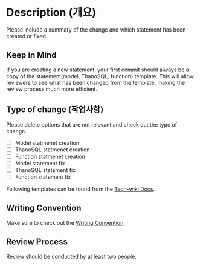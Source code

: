 # Description (개요) 

Please include a summary of the change and which statement has been created or fixed.

## Keep in Mind

If you are creating a new statement, your first commit should always be a copy of the statement(model, ThanoSQL, function) template. This will allow reviewers to see what has been changed from the template, making the review process much more efficient.

## Type of change (작업사항)

Please delete options that are not relevant and check out the type of change.

- [ ] Model statmenet creation 
- [ ] ThanoSQL statmenet creation 
- [ ] Function statmenet creation 
- [ ] Model statement fix 
- [ ] ThanoSQL statement fix 
- [ ] Function statement fix 

Following templates can be found from the [Tech-wiki Docs](https://github.com/smartmind-team/tech-wiki/tree/main/project/thanosql/docs). 

## Writing Convention

Make sure to check out the [Writing Convention](https://github.com/smartmind-team/tech-wiki/blob/main/project/thanosql/docs/writing_convention.md). 

## Review Process

Review should be conducted by at least two people.